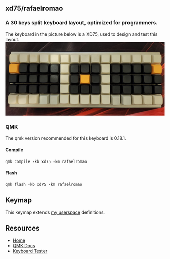 ## xd75/rafaelromao
### A 30 keys split keyboard layout, optimized for programmers.

The keyboard in the picture below is a XD75, used to design and test this layout.
![img](../../../../../../../img/xd75.png)

### QMK

The qmk version recommended for this keyboard is 0.18.1.

#### Compile

`qmk compile -kb xd75 -km rafaelromao`

#### Flash

`qmk flash -kb xd75 -km rafaelromao`

## Keymap

This keymap extends [my userspace](../../../../../users/rafaelromao/readme.md) definitions.

## Resources

- [Home](https://github.com/rafaelromao/keyboards)
- [QMK Docs](https://docs.qmk.fm)
- [Keyboard Tester](https://config.qmk.fm/#/test)
